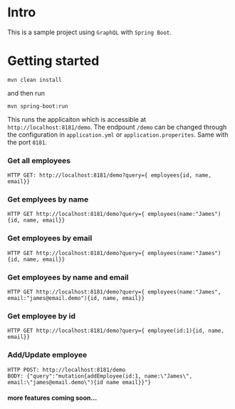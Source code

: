# Intro

This is a sample project using `GraphQL` with `Spring Boot`.

# Getting started

```
mvn clean install
```
 and then run 

 ```
 mvn spring-boot:run
 ```

 This runs the applicaiton which is accessible at `http://localhost:8181/demo`. The endpount `/demo` can be changed through the configuration in `application.yml` or `application.properites`. Same with the port `8181`.


### Get all employees
```URL
HTTP GET: http://localhost:8181/demo?query={ employees{id, name, email}}
```

### Get emplyees by name
```URL
HTTP GET http://localhost:8181/demo?query={ employees(name:"James"){id, name, email}}
```

### Get employees by email
```URL
HTTP GET http://localhost:8181/demo?query={ employees(name:"James"){id, name, email}}
```

### Get employees by name and email
```URL
HTTP GET http://localhost:8181/demo?query={ employees(name:"James", email:"james@email.demo"){id, name, email}}
```

### Get employee by id
```URL
HTTP GET http://localhost:8181/demo?query={ employee(id:1){id, name, email}}
```

### Add/Update employee
```URL
HTTP POST: http://localhost:8181/demo
BODY: {"query":"mutation{addEmployee(id:1, name:\"James\", email:\"james@email.demo\"){id name email}}"}
```
#### more features coming soon...